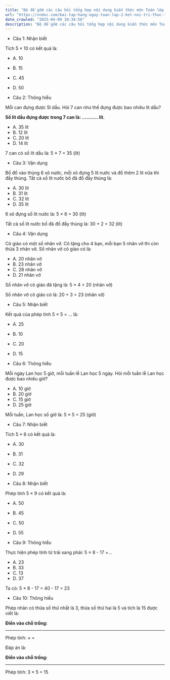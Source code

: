 ```yaml
---
title: "Bộ đề gồm các câu hỏi tổng hợp nội dung kiến thức môn Toán lớp 2 đã học ở Tuần 20 trong chương trình Toán lớp 2 Tập 2 Kết nối tri thức, giúp các em ôn tập và luyện giải các dạng bài tập Toán lớp 2. Mời các em cùng luyện tập."
url: "https://vndoc.com/bai-tap-hang-ngay-toan-lop-2-ket-noi-tri-thuc-tuan-20-thu-5-335687"
date_crawled: "2025-04-09 10:34:56"
description: "Bộ đề gồm các câu hỏi tổng hợp nội dung kiến thức môn Toán lớp 2 đã học ở Tuần 20 trong chương trình Toán lớp 2 Tập 2 Kết nối tri thức, giúp các em ôn tập và luyện giải các dạng bài tập Toán lớp 2. Mời các em cùng luyện tập."
---
```


* Câu 1:  Nhận biết

Tích 5 × 10 có kết quả là:

  * A. 10 
  * B. 15 
  * C. 45 
  * D. 50 



* Câu 2:  Thông hiểu

Mỗi can đựng được 5l dầu. Hỏi 7 can như thế đựng được bao nhiêu lít dầu?

**Số lít dầu đựng được trong 7 can là: ........... lít.**

  * A. 35 lít 
  * B. 12 lít 
  * C. 20 lít 
  * D. 14 lít 



7 can có số lít dầu là: 5 × 7 = 35 (lít)

* Câu 3:  Vận dụng

Bố đổ vào thùng 6 xô nước, mỗi xô đựng 5 lít nước và đổ thêm 2 lít nữa thì đầy thùng. Tất cả số lít nước bố đã đổ đầy thùng là:

  * A. 30 lít 
  * B. 31 lít 
  * C. 32 lít 
  * D. 35 lít 



6 xô đựng số lít nước là: 5 × 6 = 30 (lít)

Tất cả số lít nước bố đã đổ đầy thùng là: 30 + 2 = 32 (lít)

* Câu 4:  Vận dụng

Cô giáo có một số nhãn vở. Cô tặng cho 4 bạn, mỗi bạn 5 nhãn vở thì còn thừa 3 nhãn vở. Số nhãn vở cô giáo có là:

  * A. 20 nhãn vở 
  * B. 23 nhãn vở 
  * C. 28 nhãn vở 
  * D. 21 nhãn vở 



Số nhãn vở cô giáo đã tặng là: 5 × 4 = 20 (nhãn vở)

Số nhãn vở cô giáo có là: 20 + 3 = 23 (nhãn vở)

* Câu 5:  Nhận biết

Kết quả của phép tính 5 × 5 = ... là:

  * A. 25 
  * B. 10 
  * C. 20 
  * D. 15 



* Câu 6:  Thông hiểu

Mỗi ngày Lan học 5 giờ, mỗi tuần lễ Lan học 5 ngày. Hỏi mỗi tuần lễ Lan học được bao nhiêu giờ?

  * A. 10 giờ 
  * B. 20 giờ 
  * C. 15 giờ 
  * D. 25 giờ 



Mỗi tuần, Lan học số giờ là: 5 × 5 = 25 (giờ)

* Câu 7:  Nhận biết

Tích 5 × 6 có kết quả là:

  * A. 30 
  * B. 31 
  * C. 32 
  * D. 29 



* Câu 8:  Nhận biết

Phép tính 5 × 9 có kết quả là:

  * A. 50 
  * B. 45 
  * C. 50 
  * D. 55 



* Câu 9:  Thông hiểu

Thực hiện phép tính từ trái sang phải: 5 × 8 - 17 =…

  * A. 23 
  * B. 33 
  * C. 13 
  * D. 37 



Ta có: 5 × 8 - 17 = 40 - 17 = 23

* Câu 10:  Thông hiểu

Phép nhân có thừa số thứ nhất là 3, thừa số thứ hai là 5 và tích là 15 được viết là:

**Điền vào chỗ trống:**

****

Phép tính: ×  = 

Đáp án là:

**Điền vào chỗ trống:**

****

Phép tính: 3 × 5 = 15
